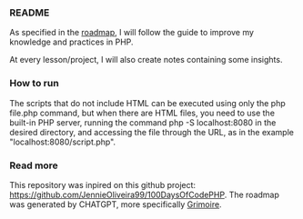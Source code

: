 ### README

As specified in the [roadmap](ROADMAP.md), I will follow the guide to improve my knowledge and practices in PHP.

At every lesson/project, I will also create notes containing some insights.

### How to run
The scripts that do not include HTML can be executed using only the php file.php command, but when there are HTML files, you need to use the built-in PHP server, running the command php -S localhost:8080 in the desired directory, and accessing the file through the URL, as in the example "localhost:8080/script.php".
### Read more
This repository was inpired on this github project: https://github.com/JennieOliveira99/100DaysOfCodePHP.
The roadmap was generated by CHATGPT, more specifically [Grimoire](https://github.com/nickdobos/PromptGrimoire).